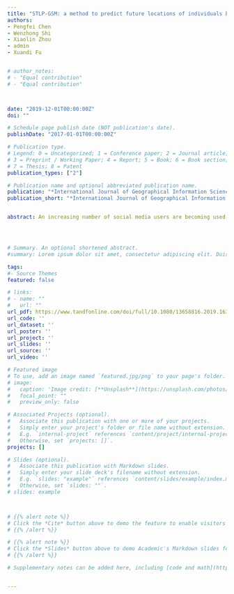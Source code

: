 ```yaml
---
title: "STLP-GSM: a method to predict future locations of individuals based on geotagged social media data"
authors:
- Pengfei Chen
- Wenzhong Shi
- Xiaolin Zhou
- admin
- Xuandi Fu


# author_notes:
# - "Equal contribution"
# - "Equal contribution"



date: "2019-12-01T00:00:00Z"
doi: ""

# Schedule page publish date (NOT publication's date).
publishDate: "2017-01-01T00:00:00Z"

# Publication type.
# Legend: 0 = Uncategorized; 1 = Conference paper; 2 = Journal article;
# 3 = Preprint / Working Paper; 4 = Report; 5 = Book; 6 = Book section;
# 7 = Thesis; 8 = Patent
publication_types: ["2"]

# Publication name and optional abbreviated publication name.
publication: "*International Journal of Geographical Information Science*, 33(12): 2337-2362"
publication_short: "*International Journal of Geographical Information Science*, 33(12): 2337-2362"


abstract: An increasing number of social media users are becoming used to disseminate activities through geotagged posts. The massive available geotagged posts enable collections of users’ footprints over time and offer effective opportunities for mobility prediction. Using geotagged posts for spatio-temporal prediction of future location, however, is challenging. Previous studies either focus on next-place prediction or rely on dense data sources such as GPS data. Introduced in this article is a novel method for future location prediction of individuals based on geotagged social media data. This method employs the hierarchical density-based clustering algorithm with adaptive parameter selection to identify the regions frequently visited by a social media user. A multi-feature weighted Bayesian model is then developed to forecast users’ spatio-temporal locations by combining multiple factors affecting human mobility patterns. Further, an updating strategy is designed to efficiently adjust, over time, the proposed model to the dynamics in users’ mobility patterns. Based on two real-life datasets, the proposed approach outperforms a state-of-the-art method in prediction accuracy by up to 5.34% and 3.30%. Tests show prediction reliability is high with quality predictions, but low in the identification of erroneous locations.




# Summary. An optional shortened abstract.
#summary: Lorem ipsum dolor sit amet, consectetur adipiscing elit. Duis posuere tellus ac convallis placerat. Proin tincidunt magna sed ex sollicitudin condimentum.

tags:
#- Source Themes
featured: false

# links:
# - name: ""
#   url: ""
url_pdf: https://www.tandfonline.com/doi/full/10.1080/13658816.2019.1630630
url_code: ''
url_dataset: ''
url_poster: ''
url_project: ''
url_slides: ''
url_source: ''
url_video: ''

# Featured image
# To use, add an image named `featured.jpg/png` to your page's folder. 
# image:
#   caption: 'Image credit: [**Unsplash**](https://unsplash.com/photos/jdD8gXaTZsc)'
#   focal_point: ""
#   preview_only: false

# Associated Projects (optional).
#   Associate this publication with one or more of your projects.
#   Simply enter your project's folder or file name without extension.
#   E.g. `internal-project` references `content/project/internal-project/index.md`.
#   Otherwise, set `projects: []`.
projects: []

# Slides (optional).
#   Associate this publication with Markdown slides.
#   Simply enter your slide deck's filename without extension.
#   E.g. `slides: "example"` references `content/slides/example/index.md`.
#   Otherwise, set `slides: ""`.
# slides: example



# {{% alert note %}}
# Click the *Cite* button above to demo the feature to enable visitors to import publication metadata into their reference management software.
# {{% /alert %}}

# {{% alert note %}}
# Click the *Slides* button above to demo Academic's Markdown slides feature.
# {{% /alert %}}

# Supplementary notes can be added here, including [code and math](https://sourcethemes.com/academic/docs/writing-markdown-latex/).


---
```



